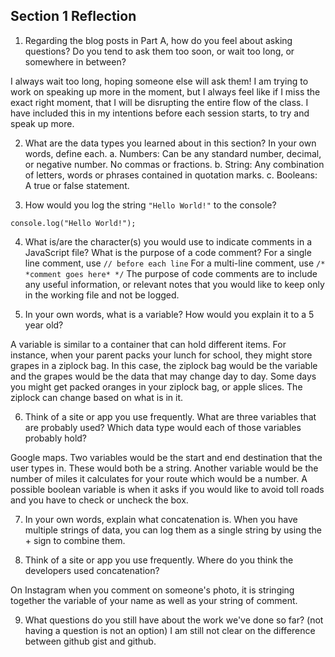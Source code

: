 ## Section 1 Reflection

1. Regarding the blog posts in Part A, how do you feel about asking questions? Do you tend to ask them too soon, or wait too long, or somewhere in between?

I always wait too long, hoping someone else will ask them! I am trying to work on speaking up more in the moment, but I always feel like if I miss the exact right moment, that I will be disrupting the entire flow of the class. I have included this in my intentions before each session starts, to try and speak up more.

2. What are the data types you learned about in this section? In your own words, define each.
 a. Numbers: Can be any standard number, decimal, or negative number. No commas or fractions.
 b. String: Any combination of letters, words or phrases contained in quotation marks.
 c. Booleans: A true or false statement.

3. How would you log the string `"Hello World!"` to the console?

`console.log("Hello World!");`

4. What is/are the character(s) you would use to indicate comments in a JavaScript file? What is the purpose of a code comment?
For a single line comment, use `// before each line`
For a multi-line comment, use `/* *comment goes here* */`
The purpose of code comments are to include any useful information, or relevant notes that you would like to keep only in the working file and not be logged.

5. In your own words, what is a variable? How would you explain it to a 5 year old?

A variable is similar to a container that can hold different items. For instance, when your parent packs your lunch for school, they might store grapes in a ziplock bag. In this case, the ziplock bag would be the variable and the grapes would be the data that may change day to day. Some days you might get packed oranges in your ziplock bag, or apple slices. The ziplock can change based on what is in it.

6. Think of a site or app you use frequently. What are three variables that are probably used? Which data type would each of those variables probably hold?

Google maps. Two variables would be the start and end destination that the user types in. These would both be a string. Another variable would be the number of miles it calculates for your route which would be a number. A possible boolean variable is when it asks if you would like to avoid toll roads and you have to check or uncheck the box.

7. In your own words, explain what concatenation is.
When you have multiple strings of data, you can log them as a single string by using the + sign to combine them.

8. Think of a site or app you use frequently. Where do you think the developers used concatenation?

On Instagram when you comment on someone's photo, it is stringing together the variable of your name as well as your string of comment.

9. What questions do you still have about the work we've done so far? (not having a question is not an option)
I am still not clear on the difference between github gist and github. 
